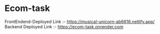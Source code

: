 # Ecom-task

FrontEndend-Deployed Link :- https://musical-unicorn-ab6616.netlify.app/
Backend Deployed Link :- https://ecom-task.onrender.com
